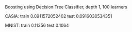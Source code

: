 Boosting using Decision Tree Classifier, depth 1, 100 learners

CASIA:
train 0.0911572052402
test 0.0916030534351

MNIST:
train 0.11356
test 0.1064